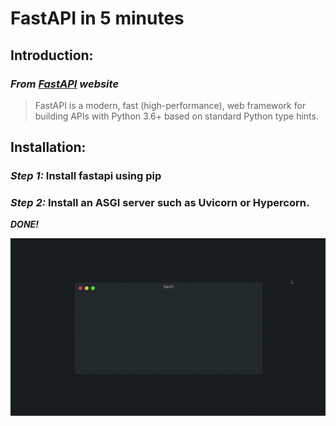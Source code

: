 # FastAPI in 5 minutes

## Introduction:

### _From [FastAPI](https://fastapi.tiangolo.com/) website_

> FastAPI is a modern, fast (high-performance), web framework for building APIs with Python 3.6+ based on standard Python type hints.

## Installation:

### _Step 1:_ **Install fastapi using pip**

### _Step 2:_ **Install an ASGI server such as Uvicorn or Hypercorn.**

**_DONE!_**

![Preview](previews/preview.gif)


